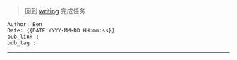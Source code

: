  >回到 [writing](writing.md) 完成任务

```
Author: Ben
Date: {{DATE:YYYY-MM-DD HH:mm:ss}}
pub_link :
pub_tag :
```

---

